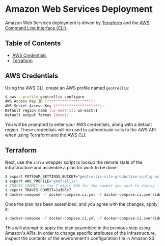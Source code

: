 # Amazon Web Services Deployment

Amazon Web Services deployment is driven by [Terraform](https://terraform.io/) and the [AWS Command Line Interface (CLI)](http://aws.amazon.com/cli/).

## Table of Contents

* [AWS Credentials](#aws-credentials)
* [Terraform](#terraform)

## AWS Credentials

Using the AWS CLI, create an AWS profile named `geotrellis`:

```bash
$ aws --profile geotrellis configure
AWS Access Key ID [********************]:
AWS Secret Access Key [********************]:
Default region name [us-east-1]: us-east-1
Default output format [None]:
```

You will be prompted to enter your AWS credentials, along with a default region. These credentials will be used to authenticate calls to the AWS API when using Terraform and the AWS CLI.

## Terraform

Next, use the `infra` wrapper script to lookup the remote state of the infrastructure and assemble a plan for work to be done:

```bash
$ export POTSDAM_SETTINGS_BUCKET="geotrellis-site-production-config-us-east-1"
$ export AWS_PROFILE="geotrellis"
# TRAVIS_COMMIT is the 7-digit SHA for the commit you want to deploy
$ export TRAVIS_COMMIT=1a3b5c7
$ docker-compose -f docker-compose.ci.yml -f docker-compose.ci.override.yml run --rm terraform ./scripts/infra.sh plan
```

Once the plan has been assembled, and you agree with the changes, apply it:

```bash
$ docker-compose -f docker-compose.ci.yml -f docker-compose.ci.override.yml run --rm terraform ./scripts/infra.sh apply
```

This will attempt to apply the plan assembled in the previous step using Amazon's APIs. In order to change specific attributes of the infrastructure, inspect the contents of the environment's configuration file in Amazon S3.
